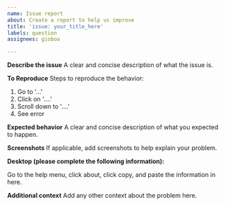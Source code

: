 ```yaml
---
name: Issue report
about: Create a report to help us improve
title: 'issue: your_title_here'
labels: question
assignees: gioboa

---
```


**Describe the issue**
A clear and concise description of what the issue is.

**To Reproduce**
Steps to reproduce the behavior:
1. Go to '...'
2. Click on '....'
3. Scroll down to '....'
4. See error

**Expected behavior**
A clear and concise description of what you expected to happen.

**Screenshots**
If applicable, add screenshots to help explain your problem.

**Desktop (please complete the following information):**

 Go to the help menu, click about, click copy, and paste the information in here.

**Additional context**
Add any other context about the problem here.
